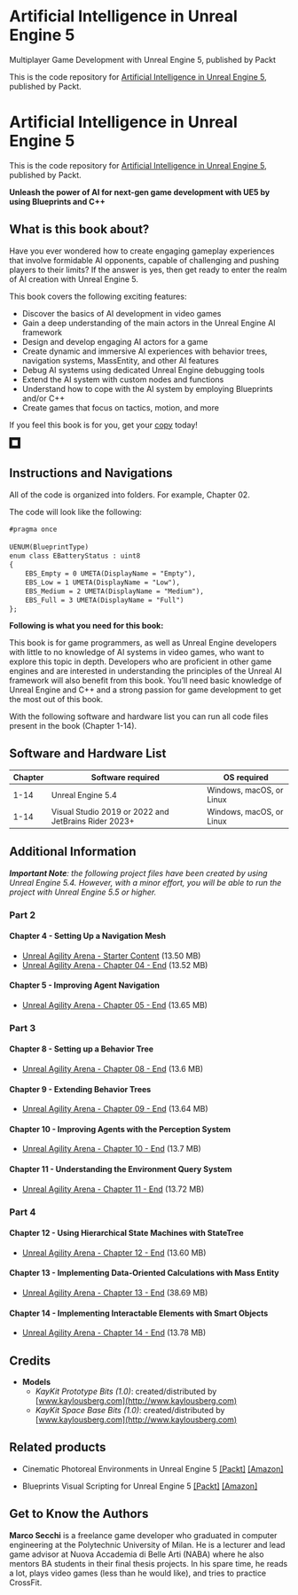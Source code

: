 # Artificial Intelligence in Unreal Engine 5
Multiplayer Game Development with Unreal Engine 5, published by Packt

This is the code repository for [Artificial Intelligence in Unreal Engine 5](), published by Packt.

# Artificial Intelligence in Unreal Engine 5

<a href="https://www.packtpub.com/en-in/product/artificial-intelligence-in-unreal-engine-5-9781836205852"><img src="https://content.packt.com/B31016/cover_image_small.jpg" alt="" height="256px" align="right"></a>

This is the code repository for [Artificial Intelligence in Unreal Engine 5](https://www.packtpub.com/en-in/product/artificial-intelligence-in-unreal-engine-5-9781836205852), published by Packt.

**Unleash the power of AI for next-gen game development with UE5 by using Blueprints and C++**

## What is this book about?
Have you ever wondered how to create engaging gameplay experiences that involve formidable AI opponents, capable of challenging and pushing players to their limits? If the answer is yes, then get ready to enter the realm of AI creation with Unreal Engine 5.
	
This book covers the following exciting features:
* Discover the basics of AI development in video games
* Gain a deep understanding of the main actors in the Unreal Engine AI framework
* Design and develop engaging AI actors for a game
* Create dynamic and immersive AI experiences with behavior trees, navigation systems, MassEntity, and other AI features
* Debug AI systems using dedicated Unreal Engine debugging tools
* Extend the AI system with custom nodes and functions
* Understand how to cope with the AI system by employing Blueprints and/or C++
* Create games that focus on tactics, motion, and more

If you feel this book is for you, get your [copy](https://www.amazon.com/dp/1836205856) today!

<a href="https://www.packtpub.com/?utm_source=github&utm_medium=banner&utm_campaign=GitHubBanner"><img src="https://raw.githubusercontent.com/PacktPublishing/GitHub/master/GitHub.png" 
alt="https://www.packtpub.com/" border="5" /></a>


## Instructions and Navigations
All of the code is organized into folders. For example, Chapter 02.

The code will look like the following:
```
#pragma once

UENUM(BlueprintType)
enum class EBatteryStatus : uint8
{
    EBS_Empty = 0 UMETA(DisplayName = "Empty"),
    EBS_Low = 1 UMETA(DisplayName = "Low"),
    EBS_Medium = 2 UMETA(DisplayName = "Medium"),
    EBS_Full = 3 UMETA(DisplayName = "Full")
};
```

**Following is what you need for this book:**

This book is for game programmers, as well as Unreal Engine developers with little to no knowledge of AI systems in video games, who want to explore this topic in depth. Developers who are proficient in other game engines and are interested in understanding the principles of the Unreal AI framework will also benefit from this book. You’ll need basic knowledge of Unreal Engine and C++ and a strong passion for game development to get the most out of this book.

With the following software and hardware list you can run all code files present in the book (Chapter 1-14).

## Software and Hardware List

| Chapter  | Software required                                       | OS required                      |
| -------- | --------------------------------------------------------| ---------------------------------|
| 1-14     | Unreal Engine 5.4                                       | Windows, macOS, or Linux         |
| 1-14     | Visual Studio 2019 or 2022 and JetBrains Rider 2023+    | Windows, macOS, or Linux         |

## Additional Information

_**Important Note**: the following project files have been created by using Unreal Engine 5.4. However, with a minor effort, you will be able to run the project with Unreal Engine 5.5 or higher._

### Part 2

#### Chapter 4 - Setting Up a Navigation Mesh

* [Unreal Agility Arena - Starter Content](https://github.com/PacktPublishing/Artificial-Intelligence-in-Unreal-Engine-5/releases/download/starter-content/unrealagilityarena-starter-content.zip) (13.50 MB)
* [Unreal Agility Arena - Chapter 04 - End](https://github.com/PacktPublishing/Artificial-Intelligence-in-Unreal-Engine-5/releases/download/uaa-chapter04-end/unrealagilityarena-chapter-04-end.zip) (13.52 MB)

#### Chapter 5 - Improving Agent Navigation

* [Unreal Agility Arena - Chapter 05 - End](https://github.com/PacktPublishing/Artificial-Intelligence-in-Unreal-Engine-5/releases/download/uaa-chapter05-end/unrealagilityarena-chapter-05-end.zip) (13.65 MB)

### Part 3

#### Chapter 8 - Setting up a Behavior Tree

* [Unreal Agility Arena - Chapter 08 - End](https://github.com/PacktPublishing/Artificial-Intelligence-in-Unreal-Engine-5/releases/download/uaa-chapter08-end/unrealagilityarena-chapter-08-end.zip) (13.6 MB)

#### Chapter 9 - Extending Behavior Trees

* [Unreal Agility Arena - Chapter 09 - End](https://github.com/PacktPublishing/Artificial-Intelligence-in-Unreal-Engine-5/releases/download/uaa-chapter09-end/unrealagilityarena-chapter-09-end.zip) (13.64 MB)

#### Chapter 10 - Improving Agents with the Perception System

* [Unreal Agility Arena - Chapter 10 - End](https://github.com/PacktPublishing/Artificial-Intelligence-in-Unreal-Engine-5/releases/download/uaa-chapter10-end/unrealagilityarena-chapter-10-end.zip) (13.7 MB)

#### Chapter 11 - Understanding the Environment Query System

* [Unreal Agility Arena - Chapter 11 - End](https://github.com/PacktPublishing/Artificial-Intelligence-in-Unreal-Engine-5/releases/download/uaa-chapter11-end/unrealagilityarena-chapter-11-end.zip) (13.72 MB)

### Part 4

#### Chapter 12 - Using Hierarchical State Machines with StateTree

* [Unreal Agility Arena - Chapter 12 - End](https://github.com/PacktPublishing/Artificial-Intelligence-in-Unreal-Engine-5/releases/download/uaa-chapter-12-end/unrealagilityarena-chapter-12-end.zip) (13.60 MB)

#### Chapter 13 - Implementing Data-Oriented Calculations with Mass Entity

* [Unreal Agility Arena - Chapter 13 - End](https://github.com/PacktPublishing/Artificial-Intelligence-in-Unreal-Engine-5/releases/download/uaa-chapter-13-end/unrealagilityarena-chapter-13-end.zip) (38.69 MB)

#### Chapter 14 - Implementing Interactable Elements with Smart Objects

* [Unreal Agility Arena - Chapter 14 - End](https://github.com/PacktPublishing/Artificial-Intelligence-in-Unreal-Engine-5/releases/download/uaa-chapter-14-end/unrealagilityarena-chapter-14-end.zip) (13.78 MB)

## Credits

* **Models**
   * _KayKit Prototype Bits (1.0)_: created/distributed by [www.kaylousberg.com](http://www.kaylousberg.com)
   * _KayKit Space Base Bits (1.0)_: created/distributed by [www.kaylousberg.com](http://www.kaylousberg.com)
   
## Related products <Other books you may enjoy>
* Cinematic Photoreal Environments in Unreal Engine 5  [[Packt]](https://www.packtpub.com/en-in/product/cinematic-photoreal-environments-in-unreal-engine-5-9781803244112) [[Amazon]](https://www.amazon.com/Cinematic-Photoreal-Environments-Unreal-Engine/dp/1803244119)

* ​​Blueprints Visual Scripting for Unreal Engine 5  [[Packt]](https://www.packtpub.com/en-in/product/blueprints-visual-scripting-for-unreal-engine-5-9781801811583) [[Amazon]](https://www.amazon.com/Blueprints-Visual-Scripting-Unreal-Engine/dp/180181158X)

## Get to Know the Authors
**Marco Secchi** is a freelance game developer who graduated in computer engineering at the Polytechnic
University of Milan. He is a lecturer and lead game advisor at Nuova Accademia di Belle Arti (NABA)
where he also mentors BA students in their final thesis projects. In his spare time, he reads a lot, plays
video games (less than he would like), and tries to practice CrossFit.
